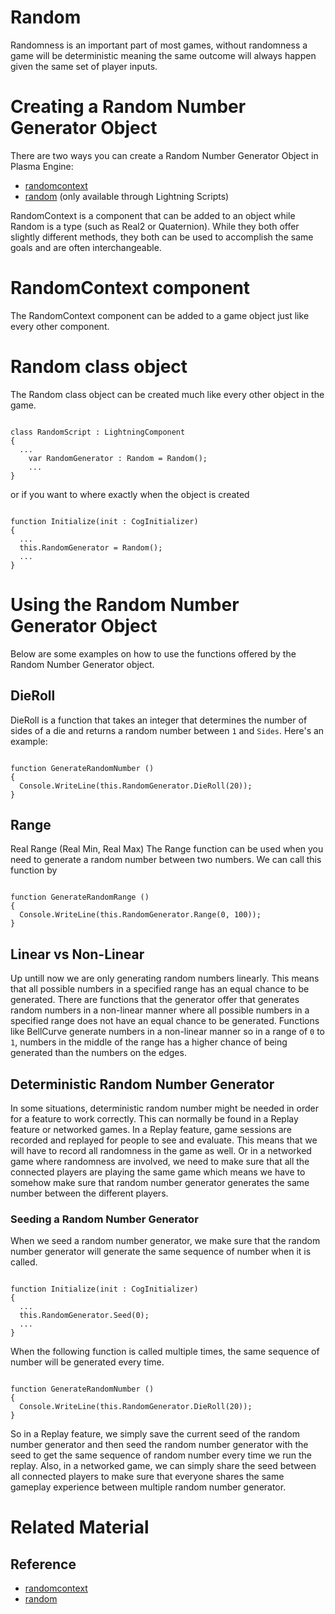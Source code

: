 # Random
Randomness is an important part of most games, without randomness a game will be deterministic meaning the same outcome will always happen given the same set of player inputs.

# Creating a Random Number Generator Object
There are two ways you can create a Random Number Generator Object in Plasma Engine: 

- [randomcontext](https://plasmaengine.github.io/PlasmaDocs/Plasma1/C++/code_reference/class_reference/randomcontext.markdown)
- [random](https://plasmaengine.github.io/PlasmaDocs/Plasma1/C++/code_reference/lightning_base_types/random.markdown) (only available through Lightning Scripts)

RandomContext is a component that can be added to an object while Random is a type (such as Real2 or Quaternion). While they both offer slightly different methods, they both can be used to accomplish the same goals and are often interchangeable.

# RandomContext component
The RandomContext component can be added to a game object just like every other component.

# Random class object
The Random class object can be created much like every other object in the game.

<pre><code class="language-csharp">
class RandomScript : LightningComponent
{
  ...
    var RandomGenerator : Random = Random();
    ...
}
</code></pre>

or if you want to where exactly when the object is created

<pre><code class="language-csharp">
function Initialize(init : CogInitializer)
{
  ...
  this.RandomGenerator = Random();
  ...
}
</code></pre>

# Using the Random Number Generator Object
Below are some examples on how to use the functions offered by the Random Number Generator object.
## DieRoll
DieRoll is a function that takes an integer that determines the number of sides of a die and returns a random number between `1` and `Sides`. Here's an example:

<pre><code class="language-csharp">
function GenerateRandomNumber ()
{
  Console.WriteLine(this.RandomGenerator.DieRoll(20));
}
</code></pre>

## Range
Real Range (Real Min, Real Max)
The Range function can be used when you need to generate a random number between two numbers.
We can call this function by

<pre><code class="language-csharp">
function GenerateRandomRange ()
{
  Console.WriteLine(this.RandomGenerator.Range(0, 100));
}
</code></pre>

## Linear vs Non-Linear
Up untill now we are only generating random numbers linearly. This means that all possible numbers in a specified range has an equal chance to be generated. There are functions that the generator offer that generates random numbers in a non-linear manner where all possible numbers in a specified range does not have an equal chance to be generated. Functions like BellCurve generate numbers in a non-linear manner so in a range of `0` to `1`, numbers in the middle of the range has a higher chance of being generated than the numbers on the edges.

## Deterministic Random Number Generator
In some situations, deterministic random number might be needed in order for a feature to work correctly. This can normally be found in a Replay feature or networked games. In a Replay feature, game sessions are recorded and replayed for people to see and evaluate. This means that we will have to record all randomness in the game as well. Or in a networked game where randomness are involved, we need to make sure that all the connected players are playing the same game which means we have to somehow make sure that random number generator generates the same number between the different players.

### Seeding a Random Number Generator
When we seed a random number generator, we make sure that the random number generator will generate the same sequence of number when it is called.

<pre><code class="language-csharp">
function Initialize(init : CogInitializer)
{
  ...
  this.RandomGenerator.Seed(0);
  ...
}
</code></pre>

When the following function is called multiple times, the same sequence of number will be generated every time.

<pre><code class="language-csharp">
function GenerateRandomNumber ()
{
  Console.WriteLine(this.RandomGenerator.DieRoll(20));
}
</code></pre>

So in a Replay feature, we simply save the current seed of the random number generator and then seed the random number generator with the seed to get the same sequence of random number every time we run the replay. Also, in a networked game, we can simply share the seed between all connected players to make sure that everyone shares the same gameplay experience between multiple random number generator.

# Related Material
## Reference
- [randomcontext](https://plasmaengine.github.io/PlasmaDocs/Plasma1/C++/code_reference/class_reference/randomcontext.markdown)
- [random](https://plasmaengine.github.io/PlasmaDocs/Plasma1/C++/code_reference/lightning_base_types/random.markdown) 

 